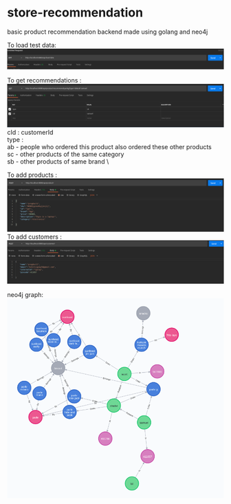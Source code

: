 # store-recommendation
basic product recommendation backend made using golang and neo4j

To load test data:
![load data request](./testData.png)

To get recommendations :
![recommendation request](./rec.png)
cId : customerId \
type : \
ab - people who ordered this product also ordered these other products \
sc - other products of the same category \
sb - other products of same brand \

To add products :
![add products request](./ap.png)
To add customers :
![add customers request](./ac.png)

neo4j graph:
![graph](./graph.png)


